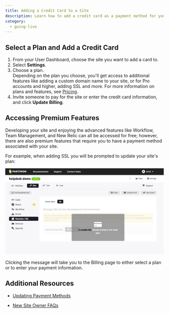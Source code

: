```yaml
---
title: Adding a Credit Card to a Site
description: Learn how to add a credit card as a payment method for your site.
category:
  - going-live
---
```

## Select a Plan and Add a Credit Card
1. From your User Dashboard, choose the site you want to add a card to.
2. Select **Settings**.
3. Choose a plan.  
Depending on the plan you choose, you'll get access to additional features like adding a custom domain name to your site, or for Pro accounts and higher, adding SSL and more. For more information on plans and features, see [Pricing](https://pantheon.io/pricing).
4. Invite someone to pay for the site or enter the credit card information, and click **Update Billing**.



## Accessing Premium Features

Developing your site and enjoying the advanced features like Workflow, Team Management, and New Relic can all be accessed for free; however, there are also premium features that require you to have a payment method associated with your site.

For example, when adding SSL you will be prompted to update your site's plan:  


 ![To enable SSL - choose at least a Pro plan](/source/docs/assets/images/desk_images/309237.png)


Clicking the message will take you to the Billing page to either select a plan or to enter your payment information.


## Additional Resources

- [Updating Payment Methods](/docs/articles/updating-payment-methods/)

- [New Site Owner FAQs](/docs/articles/sites/new-site-owner)
